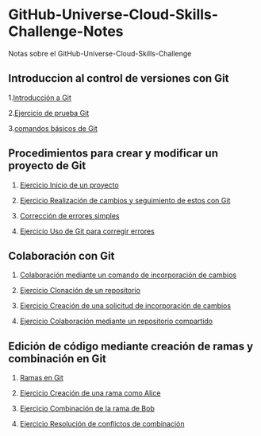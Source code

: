 # GitHub-Universe-Cloud-Skills-Challenge-Notes

Notas sobre el GitHub-Universe-Cloud-Skills-Challenge

## Introduccion al control de versiones con Git

1.<a href="./1 - Introduccion al control de versiones con Git/1 - Introduccion a git.md">Introducción a Git</a>

2.<a href="./1 - Introduccion al control de versiones con Git/2 - Ejercicio Prueba de Git.md">Ejercicio de prueba Git</a>

3.<a href="./1 - Introduccion al control de versiones con Git/3 - Comandos basicos de git.md">comandos básicos de Git</a>

## Procedimientos para crear y modificar un proyecto de Git

1. <a href="./2 - Procedimientos para crear y modificar un proyecto de Git.md/1 - Ejercicio Inicio de un proyecto.md">Ejercicio Inicio de un proyecto</a>

2. <a href="./2 - Procedimientos para crear y modificar un proyecto de Git.md/2 - Ejercicio Realización de cambios y seguimiento de estos con Git.md">Ejercicio Realización de cambios y seguimiento de estos con Git</a>

3. <a href="./2 - Procedimientos para crear y modificar un proyecto de Git.md/3 - Corrección de errores simples.md">Corrección de errores simples</a>

4. <a href="./2 - Procedimientos para crear y modificar un proyecto de Git.md/4 - Ejercicio Uso de Git para corregir errores.md">Ejercicio Uso de Git para corregir errores</a>

## Colaboración con Git

1. <a href="./3 - Colaboración con git/1 - Colaboración mediante un comando de incorporación de cambios.md">Colaboración mediante un comando de incorporación de cambios</a>

2. <a href="./3 - Colaboración con git/2 - Ejercicio Clonación de un repositorio.md">Ejercicio Clonación de un repositorio</a>

3. <a href="./3 - Colaboración con git/3 - Ejercicio Creación de una solicitud de incorporación de cambios.md">Ejercicio Creación de una solicitud de incorporación de cambios</a>

4. <a href="./3 - Colaboración con git/4 - Ejercicio Colaboración mediante un repositorio compartido.md">Ejercicio Colaboración mediante un repositorio compartido</a>

## Edición de código mediante creación de ramas y combinación en Git

1. <a href="./4 - Edición de código mediante creación de ramas y combinación en Git/1- Ramas en Git.md">Ramas en Git</a>

2. <a href="./4 - Edición de código mediante creación de ramas y combinación en Git/2 - Ejercicio Creación de una rama como Alice.md">Ejercicio Creación de una rama como Alice</a>

3. <a href="./4 - Edición de código mediante creación de ramas y combinación en Git/3 - Ejercicio Combinación de la rama de Bob.md">Ejercicio Combinación de la rama de Bob</a>

4. <a href="./4 - Edición de código mediante creación de ramas y combinación en Git/4- Ejercicio Resolución de conflictos de combinación.md">Ejercicio Resolución de conflictos de combinación</a>
